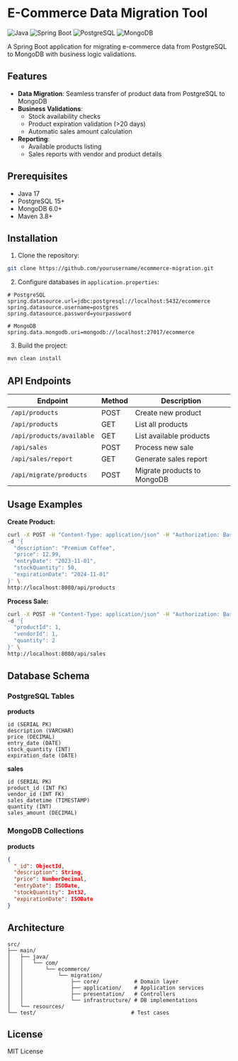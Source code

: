 # E-Commerce Data Migration Tool

![Java](https://img.shields.io/badge/Java-17-blue)
![Spring Boot](https://img.shields.io/badge/Spring_Boot-3.1-green)
![PostgreSQL](https://img.shields.io/badge/PostgreSQL-15-blue)
![MongoDB](https://img.shields.io/badge/MongoDB-6.0-green)

A Spring Boot application for migrating e-commerce data from PostgreSQL to MongoDB with business logic validations.

## Features

- **Data Migration**: Seamless transfer of product data from PostgreSQL to MongoDB
- **Business Validations**:
  - Stock availability checks
  - Product expiration validation (>20 days)
  - Automatic sales amount calculation
- **Reporting**:
  - Available products listing
  - Sales reports with vendor and product details
  

## Prerequisites

- Java 17
- PostgreSQL 15+
- MongoDB 6.0+
- Maven 3.8+

## Installation

1. Clone the repository:
```bash
git clone https://github.com/yourusername/ecommerce-migration.git
```

2. Configure databases in `application.properties`:
```properties
# PostgreSQL
spring.datasource.url=jdbc:postgresql://localhost:5432/ecommerce
spring.datasource.username=postgres
spring.datasource.password=yourpassword

# MongoDB
spring.data.mongodb.uri=mongodb://localhost:27017/ecommerce
```

3. Build the project:
```bash
mvn clean install
```

## API Endpoints

| Endpoint | Method | Description |
|----------|--------|-------------|
| `/api/products` | POST | Create new product |
| `/api/products` | GET | List all products |
| `/api/products/available` | GET | List available products |
| `/api/sales` | POST | Process new sale |
| `/api/sales/report` | GET | Generate sales report |
| `/api/migrate/products` | POST | Migrate products to MongoDB |

## Usage Examples

**Create Product:**
```bash
curl -X POST -H "Content-Type: application/json" -H "Authorization: Basic YWRtaW46cGFzc3dvcmQ=" \
-d '{
  "description": "Premium Coffee",
  "price": 12.99,
  "entryDate": "2023-11-01",
  "stockQuantity": 50,
  "expirationDate": "2024-11-01"
}' \
http://localhost:8080/api/products
```

**Process Sale:**
```bash
curl -X POST -H "Content-Type: application/json" -H "Authorization: Basic YWRtaW46cGFzc3dvcmQ=" \
-d '{
  "productId": 1,
  "vendorId": 1,
  "quantity": 2
}' \
http://localhost:8080/api/sales
```

## Database Schema

### PostgreSQL Tables

**products**
```
id (SERIAL PK)
description (VARCHAR)
price (DECIMAL)
entry_date (DATE)
stock_quantity (INT)
expiration_date (DATE)
```

**sales**
```
id (SERIAL PK)
product_id (INT FK)
vendor_id (INT FK)
sales_datetime (TIMESTAMP)
quantity (INT)
sales_amount (DECIMAL)
```

### MongoDB Collections

**products**
```json
{
  "_id": ObjectId,
  "description": String,
  "price": NumberDecimal,
  "entryDate": ISODate,
  "stockQuantity": Int32,
  "expirationDate": ISODate
}
```

## Architecture

```
src/
├── main/
│   ├── java/
│   │   └── com/
│   │       └── ecommerce/
│   │           └── migration/
│   │               ├── core/           # Domain layer
│   │               ├── application/    # Application services
│   │               ├── presentation/   # Controllers
│   │               └── infrastructure/ # DB implementations
│   └── resources/
└── test/                              # Test cases
```

## License

MIT License


